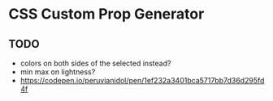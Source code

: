# CSS Custom Prop Generator

## TODO

- colors on both sides of the selected instead?
- min max on lightness?
- https://codepen.io/peruvianidol/pen/1ef232a3401bca5717bb7d36d295fd4f
